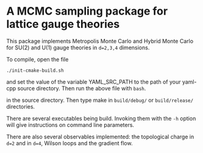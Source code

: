 # A MCMC sampling package for lattice gauge theories

This package implements Metropolis Monte Carlo and Hybrid Monte Carlo
for SU(2) and U(1) gauge theories in `d=2,3,4` dimensions. 

To compile, open the file

```
./init-cmake-build.sh
```

and set the value of the variable YAML_SRC_PATH to the path of your yaml-cpp source directory. Then run the above file with ```bash```. 

in the source directory. Then type make in `build/debug/` or
`build/release/` directories.

There are several executables being build. Invoking them with the `-h`
option will give instructions on command line parameters. 

There are also several observables implemented: the topological charge
in `d=2` and in `d=4`, Wilson loops and the gradient flow.
